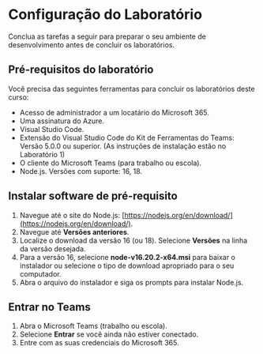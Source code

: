 # Configuração do Laboratório

Conclua as tarefas a seguir para preparar o seu ambiente de desenvolvimento antes de concluir os laboratórios.

## Pré-requisitos do laboratório

Você precisa das seguintes ferramentas para concluir os laboratórios deste curso:

- Acesso de administrador a um locatário do Microsoft 365.
- Uma assinatura do Azure.
- Visual Studio Code.
- Extensão do Visual Studio Code do Kit de Ferramentas do Teams:  Versão 5.0.0 ou superior. (As instruções de instalação estão no Laboratório 1)
- O cliente do Microsoft Teams (para trabalho ou escola).
- Node.js. Versões com suporte: 16, 18.

## Instalar software de pré-requisito

1. Navegue até o site do Node.js: [https://nodejs.org/en/download/](https://nodejs.org/en/download/).
2. Navegue até **Versões anteriores**.
3. Localize o download da versão 16 (ou 18).  Selecione **Versões** na linha da versão desejada.
4. Para a versão 16, selecione **node-v16.20.2-x64.msi** para baixar o instalador ou selecione o tipo de download apropriado para o seu computador.
5. Abra o arquivo do instalador e siga os prompts para instalar Node.js.

## Entrar no Teams

1. Abra o Microsoft Teams (trabalho ou escola).
2. Selecione **Entrar** se você ainda não estiver conectado.
3. Entre com as suas credenciais do Microsoft 365.
